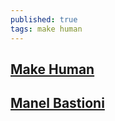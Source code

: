 ```yaml
---
published: true
tags: make human
---
```

## [Make Human](http://www.makehuman.org/)

## [Manel Bastioni](http://www.manuelbastioni.com/)